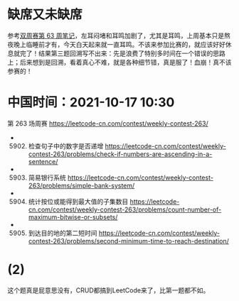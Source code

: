 
# 缺席又未缺席

参考[双周赛第 63 周笔记](../../../biweekly/biweekly2021/63-TI10倒数第二天比赛/README.md)，左耳闷堵和耳鸣加剧了，尤其是耳鸣，上周基本只是熬夜晚上临睡前才有，今天白天起来就一直耳鸣。不该来参加比赛的，就应该好好休息就完了！结果第三题回溯写不出来：先是浪费了特别多时间在一个错误的思路上；后来想到是回溯，看着真心不难，就是各种细节错，真是服了！血崩！真不该参赛的！

# 中国时间：2021-10-17 10:30

第 263 场周赛 https://leetcode-cn.com/contest/weekly-contest-263/
- 5902. 检查句子中的数字是否递增 https://leetcode-cn.com/contest/weekly-contest-263/problems/check-if-numbers-are-ascending-in-a-sentence/
- 5903. 简易银行系统 https://leetcode-cn.com/contest/weekly-contest-263/problems/simple-bank-system/
- 5904. 统计按位或能得到最大值的子集数目 https://leetcode-cn.com/contest/weekly-contest-263/problems/count-number-of-maximum-bitwise-or-subsets/
- 5905. 到达目的地的第二短时间 https://leetcode-cn.com/contest/weekly-contest-263/problems/second-minimum-time-to-reach-destination/

# (2)

这个题真是屁意思没有，CRUD都搞到LeetCode来了，比第一题都不如。
